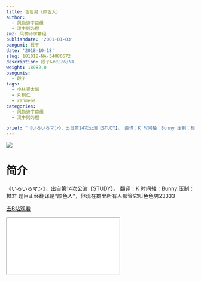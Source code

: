 ```yaml
---
title: 色色男（颜色人）
author:
  - 风物诗字幕组
  - 汉中则为橙
zmz: 风物诗字幕组
publishdate: '2001-01-03'
bangumi: 段子
date: '2018-10-18'
slug: 181018-NA-34086672
description: 段子&#8226;NA
weight: 18982.0
bangumis:
  - 段子
tags:
  - 小林贤太郎
  - 片桐仁
  - rahmens
categories:
  - 风物诗字幕组
  - 汉中则为橙

brief: "《いろいろマン》，出自第14次公演【STUDY】。 翻译：K 时间轴：Bunny 压制：橙君 题目正经翻译是“颜色人”，但现在群里所有人都管它叫色色男23333"
---
```

![](https://i.imgur.com/4QymsxD.jpg)
# 简介  
《いろいろマン》，出自第14次公演【STUDY】。
翻译：K 时间轴：Bunny 压制：橙君
题目正经翻译是“颜色人”，但现在群里所有人都管它叫色色男23333  

[去B站观看](https://www.bilibili.com/video/av34086672/)
<div class ="resp-container"><iframe class="testiframe" src="//player.bilibili.com/player.html?aid=34086672"", scrolling="no", allowfullscreen="true" > </iframe></div> 
